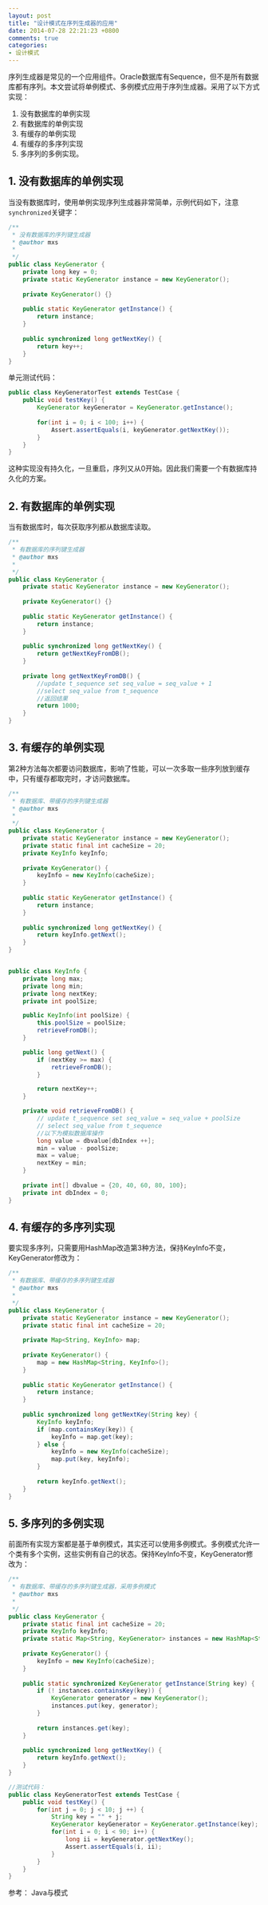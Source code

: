 ```yaml
---
layout: post
title: "设计模式在序列生成器的应用"
date: 2014-07-28 22:21:23 +0800
comments: true
categories: 
- 设计模式
---
```


序列生成器是常见的一个应用组件。Oracle数据库有Sequence，但不是所有数据库都有序列。本文尝试将单例模式、多例模式应用于序列生成器。采用了以下方式实现：

1. 没有数据库的单例实现
2. 有数据库的单例实现
3. 有缓存的单例实现
4. 有缓存的多序列实现
5. 多序列的多例实现。

<!--more-->

## 1. 没有数据库的单例实现
当没有数据库时，使用单例实现序列生成器非常简单，示例代码如下，注意`synchronized`关键字：

```java
/**
 * 没有数据库的序列键生成器
 * @author mxs
 *
 */
public class KeyGenerator {	
	private long key = 0;
	private static KeyGenerator instance = new KeyGenerator();
	
	private KeyGenerator() {}
	
	public static KeyGenerator getInstance() {
		return instance;
	}
	
	public synchronized long getNextKey() {
		return key++;
	}
}
```

单元测试代码：

```java
public class KeyGeneratorTest extends TestCase {
	public void testKey() {
		KeyGenerator keyGenerator = KeyGenerator.getInstance();
		
		for(int i = 0; i < 100; i++) {
			Assert.assertEquals(i, keyGenerator.getNextKey());
		}
	}
}
```

这种实现没有持久化，一旦重启，序列又从0开始。因此我们需要一个有数据库持久化的方案。

## 2. 有数据库的单例实现
当有数据库时，每次获取序列都从数据库读取。

```java
/**
 * 有数据库的序列键生成器
 * @author mxs
 *
 */
public class KeyGenerator {	
	private static KeyGenerator instance = new KeyGenerator();
	
	private KeyGenerator() {}
	
	public static KeyGenerator getInstance() {
		return instance;
	}
	
	public synchronized long getNextKey() {
		return getNextKeyFromDB();
	}
	
	private long getNextKeyFromDB() {
		//update t_sequence set seq_value = seq_value + 1
		//select seq_value from t_sequence
		//返回结果
		return 1000;
	}
}

```

## 3. 有缓存的单例实现
第2种方法每次都要访问数据库，影响了性能，可以一次多取一些序列放到缓存中，只有缓存都取完时，才访问数据库。

```java
/**
 * 有数据库、带缓存的序列键生成器
 * @author mxs
 *
 */
public class KeyGenerator {	
	private static KeyGenerator instance = new KeyGenerator();
	private static final int cacheSize = 20;
	private KeyInfo keyInfo;
	
	private KeyGenerator() {
		keyInfo = new KeyInfo(cacheSize);
	}
	
	public static KeyGenerator getInstance() {
		return instance;
	}
	
	public synchronized long getNextKey() {
		return keyInfo.getNext();
	}
}


public class KeyInfo {
	private long max;
	private long min;
	private long nextKey;
	private int poolSize;

	public KeyInfo(int poolSize) {
		this.poolSize = poolSize;
		retrieveFromDB();
	}

	public long getNext() {
		if (nextKey >= max) {
			retrieveFromDB();
		}

		return nextKey++;
	}

	private void retrieveFromDB() {
		// update t_sequence set seq_value = seq_value + poolSize
		// select seq_value from t_sequence
		//以下为模拟数据库操作
		long value = dbvalue[dbIndex ++];
		min = value - poolSize;
		max = value;
		nextKey = min;
	}
	
	private int[] dbvalue = {20, 40, 60, 80, 100};
	private int dbIndex = 0;
}

```

## 4. 有缓存的多序列实现
要实现多序列，只需要用HashMap改造第3种方法，保持KeyInfo不变，KeyGenerator修改为：

```java
/**
 * 有数据库、带缓存的多序列键生成器
 * @author mxs
 *
 */
public class KeyGenerator {	
	private static KeyGenerator instance = new KeyGenerator();
	private static final int cacheSize = 20;
	
	private Map<String, KeyInfo> map;
	
	private KeyGenerator() {
		map = new HashMap<String, KeyInfo>();
	}
	
	public static KeyGenerator getInstance() {
		return instance;
	}
	
	public synchronized long getNextKey(String key) {
		KeyInfo keyInfo;
		if (map.containsKey(key)) {
			keyInfo = map.get(key);
		} else {
			keyInfo = new KeyInfo(cacheSize);
			map.put(key, keyInfo);
		}
				
		return keyInfo.getNext();
	}
}
```

## 5. 多序列的多例实现
前面所有实现方案都是基于单例模式，其实还可以使用多例模式。多例模式允许一个类有多个实例，这些实例有自己的状态。保持KeyInfo不变，KeyGenerator修改为：

```java
/**
 * 有数据库、带缓存的多序列键生成器，采用多例模式
 * @author mxs
 *
 */
public class KeyGenerator {	
	private static final int cacheSize = 20;
	private KeyInfo keyInfo;
	private static Map<String, KeyGenerator> instances = new HashMap<String, KeyGenerator>(10);
	
	private KeyGenerator() {
		keyInfo = new KeyInfo(cacheSize);
	}
	
	public static synchronized KeyGenerator getInstance(String key) {
		if (! instances.containsKey(key)) {
			KeyGenerator generator = new KeyGenerator();
			instances.put(key, generator);
		}
		
		return instances.get(key);
	}
	
	public synchronized long getNextKey() {
		return keyInfo.getNext();
	}
}

//测试代码：
public class KeyGeneratorTest extends TestCase {
	public void testKey() {
		for(int j = 0; j < 10; j ++) {
			String key = "" + j;
			KeyGenerator keyGenerator = KeyGenerator.getInstance(key);
			for(int i = 0; i < 90; i++) {
				long ii = keyGenerator.getNextKey();
				Assert.assertEquals(i, ii);
			}
		}		
	}
}

```


参考：
Java与模式